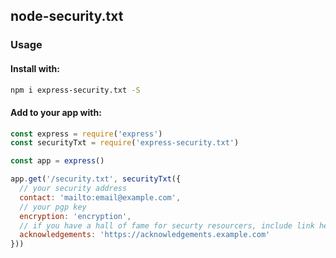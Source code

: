 ## node-security.txt

### Usage

#### Install with:

```bash
npm i express-security.txt -S
```

#### Add to your app with:

```javascript
const express = require('express')
const securityTxt = require('express-security.txt')

const app = express()

app.get('/security.txt', securityTxt({
  // your security address
  contact: 'mailto:email@example.com',
  // your pgp key
  encryption: 'encryption',
  // if you have a hall of fame for securty resourcers, include link here
  acknowledgements: 'https://acknowledgements.example.com'
}))
```

